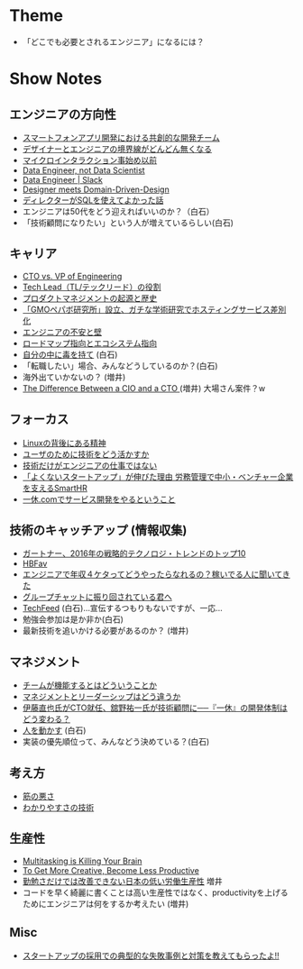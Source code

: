 # Theme

- 「どこでも必要とされるエンジニア」になるには？

# Show Notes

## エンジニアの方向性

- [スマートフォンアプリ開発における共創的な開発チーム](http://ninjinkun.hatenablog.com/entry/2016/06/12/161202)
- [デザイナーとエンジニアの境界線がどんどん無くなる](http://blog.btrax.com/jp/2016/05/02/designer-engineer/)
- [マイクロインタラクション事始め以前](http://t32k.me/mol/log/microinteractions/)
- [Data Engineer, not Data Scientist](https://rubyist.club/9/)
- [Data Engineer | Slack](https://slack.com/jobs/98263/data-engineer)
- [Designer meets Domain-Driven-Design](https://speakerdeck.com/tyshgc/designer-meets-domain-driven-design)
- [ディレクターがSQLを使えてよかった話](http://techlife.cookpad.com/entry/2016/07/06/094332) 
- エンジニアは50代をどう迎えればいいのか？（白石）
- 「技術顧問になりたい」という人が増えているらしい(白石)

## キャリア

- [CTO vs. VP of Engineering](http://www.techventurebusiness.com/archives/116)
- [Tech Lead（TL/テックリード）の役割](http://d.hatena.ne.jp/higepon/20150806/1438844046)
- [プロダクトマネジメントの起源と歴史](http://tannomizuki.hatenablog.com/entry/2016/05/03/174059)
- [「GMOペパボ研究所」設立、ガチな学術研究でホスティングサービス差別化](http://internet.watch.impress.co.jp/docs/interview/1008446.html)
- [エンジニアの不安と壁](http://d.hatena.ne.jp/naoya/20100622/1277178155)
- [ロードマップ指向とエコシステム指向](http://d.hatena.ne.jp/essa/20140330/p1)
- [自分の中に毒を持て](https://www.amazon.co.jp/dp/4413090101) (白石)
- 「転職したい」場合、みんなどうしているのか？(白石)
- 海外出ていかないの？ (増井)
- [The Difference Between a CIO and a CTO
](https://www.linkedin.com/pulse/difference-between-cio-cto-rahul-singh) (増井) 大場さん案件？w

## フォーカス

- [Linuxの背後にある精神](http://www.aoky.net/articles/linus_torvalds/the_mind_behind_linux.htm)
- [ユーザのために技術をどう活かすか](https://speakerdeck.com/hotchpotch/yuzafalsetameniji-shu-wodouhuo-kasuka)
- [技術だけがエンジニアの仕事ではない](https://www.wantedly.com/companies/gunosy/post_articles/21539)
- [「よくないスタートアップ」が伸びた理由 労務管理で中小・ベンチャー企業を支えるSmartHR](http://weekly.ascii.jp/elem/000/000/378/378626/)
- [一休.comでサービス開発をやるということ](http://y-jima.hatenablog.com/entry/2016/02/06/170449)

## 技術のキャッチアップ (情報収集)

- [ガートナー、2016年の戦略的テクノロジ・トレンドのトップ10](https://www.gartner.co.jp/press/html/pr20151029-01.html)
- [HBFav](https://itunes.apple.com/jp/app/hbfav/id477950722)
- [エンジニアで年収４ケタってどうやったらなれるの？稼いでる人に聞いてきた](https://codeiq.jp/magazine/2016/06/42239/)
- [グループチャットに振り回されている君へ](http://thebridge.jp/2016/03/is-group-chat-making-you-sweat)
- [TechFeed](https://techfeed.io) (白石)…宣伝するつもりもないですが、一応…
- 勉強会参加は是か非か(白石)
- 最新技術を追いかける必要があるのか？ (増井)


## マネジメント

- [チームが機能するとはどういうことか](https://www.amazon.co.jp/dp/4862761828/)
- [マネジメントとリーダーシップはどう違うか](http://brevis.exblog.jp/24082343/)
- [伊藤直也氏がCTO就任、舘野祐一氏が技術顧問に──『一休』の開発体制はどう変わる？](https://codeiq.jp/magazine/2016/06/41938/)
- [人を動かす](https://www.amazon.co.jp/dp/442210098X) (白石)
- 実装の優先順位って、みんなどう決めている？(白石)

## 考え方

- [筋の悪さ](https://lowreal.net/2016/04/13/2)
- [わかりやすさの技術](http://d.hatena.ne.jp/Yashio/20160707/1467885231)

## 生産性

- [Multitasking is Killing Your Brain](https://medium.com/the-mission/multitasking-is-killing-your-brain-79104e62e930)
- [To Get More Creative, Become Less Productive](https://hbr.org/2015/11/to-get-more-creative-become-less-productive)
- [勤勉さだけでは改善できない日本の低い労働生産性](http://www.huffingtonpost.jp/rochelle-kopp/labor-productivity_b_8865802.html) 増井
- コードを早く綺麗に書くことは高い生産性ではなく、productivityを上げるためにエンジニアは何をするか考えたい (増井)


## Misc

- [スタートアップの採用での典型的な失敗事例と対策を教えてもらったよ!!](https://note.mu/shibataism/n/n04570a4a7335)
